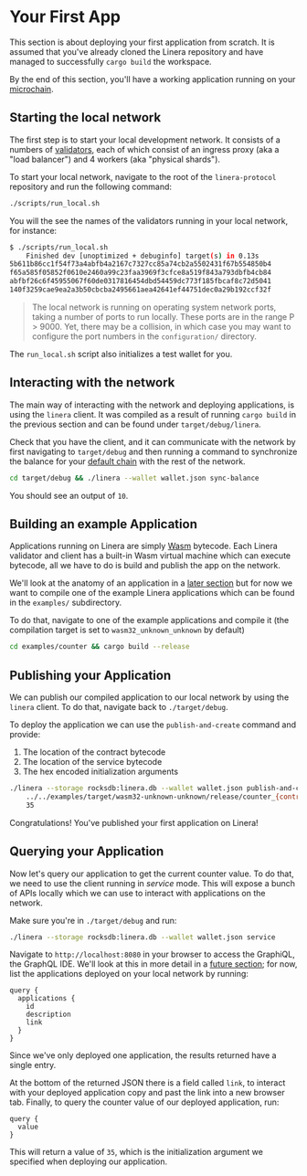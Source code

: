 # Your First App

This section is about deploying your first application from scratch.
It is assumed that you've already cloned the Linera repository and have managed
to successfully `cargo build` the workspace.

By the end of this section, you'll have a working application running on your
[microchain](../core_concepts/micro_chains.md).

## Starting the local network

The first step is to start your local development network.
It consists of a numbers of [validators](../core_concepts/validators.md), each
of which consist of an ingress proxy (aka a "load balancer") and 4 workers (aka "physical shards").

To start your local network, navigate to the root of the `linera-protocol`
repository and run the following command:

```bash
./scripts/run_local.sh
```

You will the see the names of the validators running in your local network, for instance:

```bash
$ ./scripts/run_local.sh
    Finished dev [unoptimized + debuginfo] target(s) in 0.13s
5b611b86cc1f54f73a4abfb4a2167c7327cc85a74cb2a5502431f67b554850b4
f65a585f05852f0610e2460a99c23faa3969f3cfce8a519f843a793dbfb4cb84
abfbf26c6f45955067f60de0317816454dbd54459dc773f185fbcaf8c72d5041
140f3259cae9ea2a3b50cbcba2495661aea42641ef44751dec0a29b192ccf32f
```

> The local network is running on operating system network ports, taking a number of ports
> to run locally. These ports are in the range P > 9000. Yet, there may be a collision, in
> which case you may want to configure the port numbers in the `configuration/` directory.

The `run_local.sh` script also initializes a test wallet for you.

## Interacting with the network

The main way of interacting with the network and deploying applications, is
using the `linera` client. It was compiled as a result of running `cargo build`
in the previous section and can be found under `target/debug/linera`.

Check that you have the client, and it can communicate with the network by
first navigating to `target/debug` and then running a command to synchronize the
balance for
your [default chain](../core_concepts/wallet.md) with the rest of the network.

```bash
cd target/debug && ./linera --wallet wallet.json sync-balance
```

You should see an output of `10`.

## Building an example Application

Applications running on Linera are simply [Wasm](https://webassembly.org/)
bytecode. Each Linera validator and client has a built-in Wasm virtual machine
which can execute bytecode, all we have to do is build and publish the app on
the network.

We'll look at the anatomy of an application in
a [later section](../core_concepts/applications.md) but for now we want to compile one of the
example Linera applications which can be found in the `examples/`
subdirectory.

To do that, navigate to one of the example applications and compile it (the
compilation target is set to `wasm32_unknown_unknown` by default)

```bash
cd examples/counter && cargo build --release
```

## Publishing your Application

We can publish our compiled application to our local network by using
the `linera` client. To do that, navigate back to `./target/debug`.

To deploy the application we can use the `publish-and-create` command and provide:

1. The location of the contract bytecode
2. The location of the service bytecode
3. The hex encoded initialization arguments

```bash
./linera --storage rocksdb:linera.db --wallet wallet.json publish-and-create \
    ../../examples/target/wasm32-unknown-unknown/release/counter_{contract,service}.wasm \
    35
```

Congratulations! You've published your first application on Linera!

## Querying your Application

Now let's query our application to get the current counter value. To do that, we need to
use the client running in _service_ mode. This will expose a bunch of APIs locally which
we can use to interact with applications on the network.

Make sure you're in `./target/debug` and run:

```bash
./linera --storage rocksdb:linera.db --wallet wallet.json service
```

<!-- TODO: add graphiql image here -->

Navigate to `http://localhost:8080` in your browser to access the GraphiQL, the
GraphQL IDE. We'll look at this in more detail in
a [future section](../core_concepts/wallet.md#graphql); for now, list the applications deployed on your
local network by running:

```gql
query {
  applications {
    id
    description
    link
  }
}
```

Since we've only deployed one application, the results returned have a single
entry.

At the bottom of the returned JSON there is a field called `link`, to interact
with your deployed application copy and past the link into a new browser tab.
Finally, to query the counter value of our deployed application, run:

```gql
query {
  value
}
```

This will return a value of `35`, which is the initialization argument we
specified when deploying our application.

